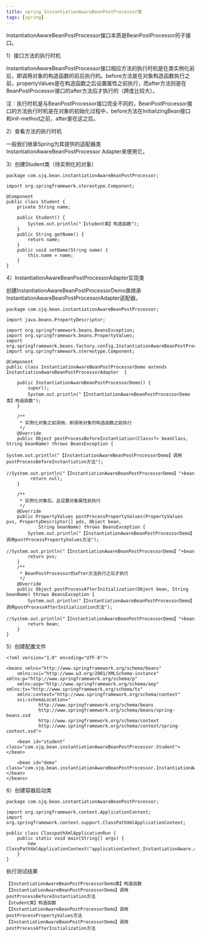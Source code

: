 ```yaml
---
title: spring InstantiationAwareBeanPostProcessor类
tags: [spring]
---
```


InstantiationAwareBeanPostProcessor接口本质是BeanPostProcessor的子接口。

1）接口方法的执行时机

InstantiationAwareBeanPostProcessor接口相应方法的执行时机是在类实例化前后，即调用对象的构造函数的前后执行的。before方法是在对象构造函数执行之前，propertyValues是在构造函数之后设置属性之前执行，而after方法则是在BeanPostProcessor接口的after方法后才执行的（跨度比较大）。

注：执行时机是与BeanPostProcessor接口完全不同的，BeanPostProcessor接口的方法执行时机是在对象的初始化过程中，before方法在InitializingBean接口和init-method之前，after是在这之后。

2）查看方法的执行时机

一般我们继承Spring为其提供的适配器类InstantiationAwareBeanPostProcessor Adapter来使用它。

3）创建Student类（待实例化的对象）

```
package com.sjq.bean.instantiationAwareBeanPostProcessor;

import org.springframework.stereotype.Component;

@Component
public class Student {
    private String name;
    
    public Student() {
        System.out.println("【student类】构造函数");
    }
    public String getName() {
        return name;
    }
    public void setName(String name) {
        this.name = name;
    }
}
```

4）InstantiationAwareBeanPostProcessorAdapter实现类

创建InstantiationAwareBeanPostProcessorDemo类继承InstantiationAwareBeanPostProcessorAdapter适配器。

```
package com.sjq.bean.instantiationAwareBeanPostProcessor;

import java.beans.PropertyDescriptor;

import org.springframework.beans.BeansException;
import org.springframework.beans.PropertyValues;
import org.springframework.beans.factory.config.InstantiationAwareBeanPostProcessorAdapter;
import org.springframework.stereotype.Component;

@Component
public class InstantiationAwareBeanPostProcessorDemo extends InstantiationAwareBeanPostProcessorAdapter  {
    
    public InstantiationAwareBeanPostProcessorDemo() {
        super();
        System.out.println("【InstantiationAwareBeanPostProcessorDemo类】构造函数");
    }
    
    /**
     * 实例化对象之前调用，即调用对象的构造函数之前执行
     */
    @Override
    public Object postProcessBeforeInstantiation(Class<?> beanClass, String beanName) throws BeansException {
         System.out.println("【InstantiationAwareBeanPostProcessorDemo】调用postProcessBeforeInstantiation方法");
         //System.out.println("【InstantiationAwareBeanPostProcessorDemo】"+beanName);
         return null;
    }
    
    /**
     * 实例化对象后，且设置对象属性前执行
     */
    @Override
    public PropertyValues postProcessPropertyValues(PropertyValues pvs, PropertyDescriptor[] pds, Object bean,
            String beanName) throws BeansException {
        System.out.println("【InstantiationAwareBeanPostProcessorDemo】调用postProcessPropertyValues方法");
        //System.out.println("【InstantiationAwareBeanPostProcessorDemo】"+beanName);
        return pvs;
    }
    /**
     * BeanPostProcessor的after方法执行之后才执行
     */
    @Override
    public Object postProcessAfterInitialization(Object bean, String beanName) throws BeansException {
        System.out.println("【InstantiationAwareBeanPostProcessorDemo】调用postProcessAfterInitialization方法");
        //System.out.println("【InstantiationAwareBeanPostProcessorDemo】"+beanName);
        return bean;
    }
}
```

5）创建配置文件

```
<?xml version="1.0" encoding="UTF-8"?>

<beans xmlns="http://www.springframework.org/schema/beans"
    xmlns:xsi="http://www.w3.org/2001/XMLSchema-instance" xmlns:p="http://www.springframework.org/schema/p"
    xmlns:aop="http://www.springframework.org/schema/aop" xmlns:tx="http://www.springframework.org/schema/tx"
    xmlns:context="http://www.springframework.org/schema/context"
    xsi:schemaLocation="
            http://www.springframework.org/schema/beans 
            http://www.springframework.org/schema/beans/spring-beans.xsd
            http://www.springframework.org/schema/context
            http://www.springframework.org/schema/context/spring-context.xsd">
            
    <bean id="student" class="com.sjq.bean.instantiationAwareBeanPostProcessor.Student"></bean>
    
    <bean id="demo" class="com.sjq.bean.instantiationAwareBeanPostProcessor.InstantiationAwareBeanPostProcessorDemo"></bean>
</beans>
```

6）创建容器启动类

```
package com.sjq.bean.instantiationAwareBeanPostProcessor;

import org.springframework.context.ApplicationContext;
import org.springframework.context.support.ClassPathXmlApplicationContext;

public class ClasspathXmlApplicationRun {
    public static void main(String[] args) {
        new ClassPathXmlApplicationContext("applicationContext_InstantiationAware.xml");
    }
}
```

执行测试结果

```
【InstantiationAwareBeanPostProcessorDemo类】构造函数
【InstantiationAwareBeanPostProcessorDemo】调用postProcessBeforeInstantiation方法
【student类】构造函数
【InstantiationAwareBeanPostProcessorDemo】调用postProcessPropertyValues方法
【InstantiationAwareBeanPostProcessorDemo】调用postProcessAfterInitialization方法
```